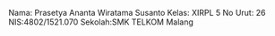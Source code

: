 

Nama: Prasetya Ananta Wiratama Susanto
Kelas: XIRPL 5 
No Urut: 26 
NIS:4802/1521.070 
Sekolah:SMK TELKOM Malang
